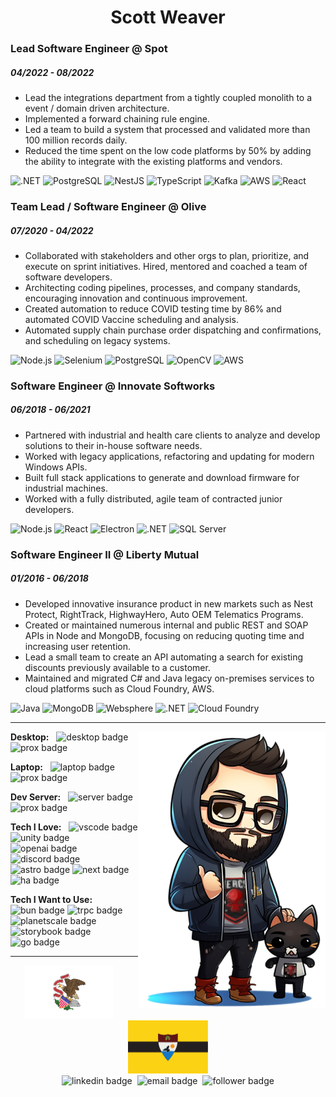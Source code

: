 <h1 align = "center"> Scott Weaver </h1>

### Lead Software Engineer @ Spot

##### 04/2022 - 08/2022

- Lead the integrations department from a tightly coupled monolith to a event / domain driven architecture.
- Implemented a forward chaining rule engine.
- Led a team to build a system that processed and validated more than 100 million records daily.
- Reduced the time spent on the low code platforms by 50% by adding the ability to integrate with the existing platforms and vendors.

![.NET](https://img.shields.io/badge/-.NET-000?&logo=.NET)
![PostgreSQL](https://img.shields.io/badge/-PostgreSQL-000?&logo=PostgreSQL)
![NestJS](https://img.shields.io/badge/-NestJS-000?&logo=NestJS)
![TypeScript](https://img.shields.io/badge/-TypeScript-000?&logo=TypeScript)
![Kafka](https://img.shields.io/badge/-Apache%20Kafka-000?&logo=Apache%20Kafka)
![AWS](https://img.shields.io/badge/-Amazon-000?&logo=Amazon%20AWS)
![React](https://img.shields.io/badge/-React-000?&logo=React)

### Team Lead / Software Engineer @ Olive

##### 07/2020 - 04/2022

- Collaborated with stakeholders and other orgs to plan, prioritize, and execute on sprint initiatives. Hired, mentored and coached a team of software developers.
- Architecting coding pipelines, processes, and company standards, encouraging innovation and continuous improvement.
- Created automation to reduce COVID testing time by 86% and automated COVID Vaccine scheduling and analysis.
- Automated supply chain purchase order dispatching and confirmations, and scheduling on legacy systems.

![Node.js](https://img.shields.io/badge/-Node.js-000?&logo=Node.js)
![Selenium](https://img.shields.io/badge/-Selenium-000?&logo=Selenium)
![PostgreSQL](https://img.shields.io/badge/-PostgreSQL-000?&logo=PostgreSQL)
![OpenCV](https://img.shields.io/badge/-OpenCV-000?&logo=OpenCV)
![AWS](https://img.shields.io/badge/-Amazon-000?&logo=Amazon%20AWS)

### Software Engineer @ Innovate Softworks

##### 06/2018 - 06/2021

- Partnered with industrial and health care clients to analyze and develop solutions to their in-house software needs.
- Worked with legacy applications, refactoring and updating for modern Windows APIs.
- Built full stack applications to generate and download firmware for industrial machines.
- Worked with a fully distributed, agile team of contracted junior developers.

![Node.js](https://img.shields.io/badge/-Node.js-000?&logo=Node.js)
![React](https://img.shields.io/badge/-React-000?&logo=React)
![Electron](https://img.shields.io/badge/-Electron-000?&logo=Electron)
![.NET](https://img.shields.io/badge/-.NET-000?&logo=.NET)
![SQL Server](https://img.shields.io/badge/-SQL%20Server-000?&logo=Microsoft%20SQL%20Server)

### Software Engineer II @ Liberty Mutual

##### 01/2016 - 06/2018

- Developed innovative insurance product in new markets such as Nest Protect, RightTrack, HighwayHero, Auto OEM Telematics Programs.
- Created or maintained numerous internal and public REST and SOAP APIs in Node and MongoDB, focusing on reducing quoting time and increasing user retention.
- Lead a small team to create an API automating a search for existing discounts previously available to a customer.
- Maintained and migrated C# and Java legacy on-premises services to cloud platforms such as Cloud Foundry, AWS.

![Java](https://img.shields.io/badge/-Java-000?&logo=Spring)
![MongoDB](https://img.shields.io/badge/-MongoDB-000?&logo=MongoDB)
![Websphere](https://img.shields.io/badge/-Websphere-000?&logo=IBM)
![.NET](https://img.shields.io/badge/-.NET-000?&logo=.NET)
![Cloud Foundry](https://img.shields.io/badge/-Cloud%20Foundry-000?&logo=Cloud%20Foundry)

---

<img src="assets/monk.png" align="right">

**Desktop:** &nbsp; <img alt="desktop badge" src="https://img.shields.io/badge/-Ryzen%207%205800X%20@5.0GHz%20|%20Radeon%20RX%206800XT%2016GB%20|%2032GB%20DDR4%20@3200MHz-ed1c24?style=flat-square&logo=AMD&logoColor=white"> <img alt="prox badge" src="https://img.shields.io/badge/-OS: Windows-0078d4?style=flat-square&logo=Windows%2011&logoColor=white">

**Laptop:** &nbsp; <img alt="laptop badge" src="https://img.shields.io/badge/-i7_12700H%20@2.3GHz%20|%20Iris%20Xe%20Integrated%20|%2032GB%20DDR4%20@3200MHz%20-0071c5?style=flat-square&logo=intel&logoColor=white"> <img alt="prox badge" src="https://img.shields.io/badge/-OS: Ubuntu-E95420?style=flat-square&logo=Ubuntu&logoColor=white">

**Dev Server:** &nbsp; <img alt="server badge" src="https://img.shields.io/badge/-i7_8700K%20@3.8GHz%20|%20UHD%20Graphics%20630%20|%2032GB%20DDR4%20@3200MHz%20-0071c5?style=flat-square&logo=intel&logoColor=white"> <img alt="prox badge" src="https://img.shields.io/badge/-OS: Proxmox-e57000?style=flat-square&logo=Proxmox&logoColor=white">

**Tech I Love:** &nbsp;
<img alt="vscode badge" src="https://img.shields.io/badge/-VS%20Code-007acc?style=flat-square&logo=Visual%20Studio%20Code&logoColor=white">
<img alt="unity badge" src="https://img.shields.io/badge/-Unity-000000?style=flat-square&logo=Unity&logoColor=white">
<img alt="openai badge" src="https://img.shields.io/badge/-OpenAI-412991?style=flat-square&logo=OpenAi&logoColor=white">
<img alt="discord badge" src="https://img.shields.io/badge/-Discord-5865f2?style=flat-square&logo=Discord&logoColor=white">
<img alt="astro badge" src="https://img.shields.io/badge/-Astro-ff5d01?style=flat-square&logo=Astro&logoColor=white">
<img alt="next badge" src="https://img.shields.io/badge/-Next.js-000000?style=flat-square&logo=Next.js&logoColor=white">
<img alt="ha badge" src="https://img.shields.io/badge/-Home%20Assistant-41bdf5?style=flat-square&logo=Home%20Assistant&logoColor=white">

**Tech I Want to Use:** &nbsp;
<img alt="bun badge" src="https://img.shields.io/badge/-Bun-000000?style=flat-square&logo=Bun&logoColor=white">
<img alt="trpc badge" src="https://img.shields.io/badge/-tRPC-2596be?style=flat-square&logo=tRPC&logoColor=white">
<img alt="planetscale badge" src="https://img.shields.io/badge/-PlanetScale-000000?style=flat-square&logo=PlanetScale&logoColor=white">
<img alt="storybook badge" src="https://img.shields.io/badge/-Storybook-ff4785?style=flat-square&logo=Storybook&logoColor=white">
<img alt="go badge" src="https://img.shields.io/badge/-Go-00add8?style=flat-square&logo=Go&logoColor=white">

---

<p align="center">
  <img alt="nation flag" height="85" src="assets/il.svg"/>&nbsp;&nbsp;&nbsp;&nbsp;<img alt="nation flag" height="85" src="assets/ll.svg">
  <br>
  <img alt="linkedin badge" src="https://img.shields.io/badge/-scottweaverdev-blue?style=flat-square&logo=Linkedin&logoColor=white&link=https://www.linkedin.com/in/scottweaverdev">&nbsp;
  <img alt="email badge" src="https://img.shields.io/badge/-scott@weaverscott.com-c14438?style=flat-square&logo=Gmail&logoColor=white&link=mailto:scott@weaverscott.com">&nbsp;
  <img alt="follower badge " src="https://img.shields.io/github/followers/unmonk?style=social">
  <br>
</p>
